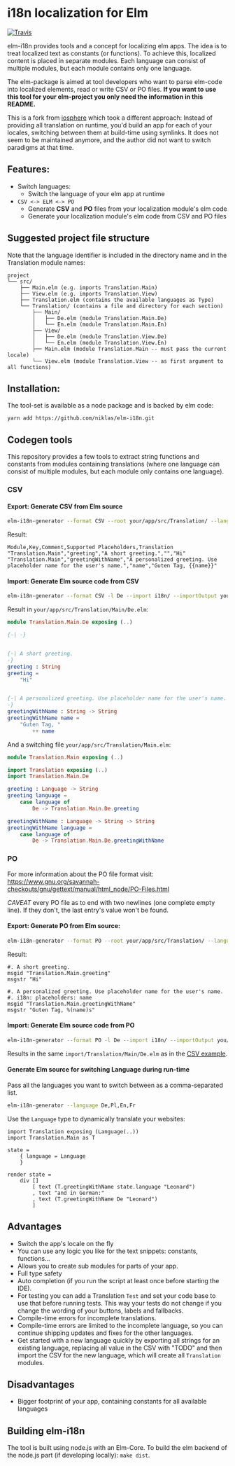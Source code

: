# i18n localization for Elm

[![Travis](https://travis-ci.org/niklas/elm-i18n.svg?branch=master)](https://travis-ci.org/niklas/elm-i18n)

elm-i18n provides tools and a concept for localizing elm apps. The idea is to
treat localized text as constants (or functions). To achieve this, localized
content is placed in separate modules. Each language can consist of
multiple modules, but each module contains only one language.

The elm-package is aimed at tool developers who want to parse elm-code into
localized elements, read or write CSV or PO files. **If you want to use this
tool for your elm-project you only need the information in this README.**

This is a fork from [iosphere](https://github.com/iosphere/elm-i18n) which took
a different approach: Instead of providing all translation on runtime, you'd
build an app for each of your locales, switching between them at build-time
using symlinks. It does not seem to be maintained anymore, and the author did
not want to switch paradigms at that time.

## Features:

* Switch languages:
    * Switch the language of your elm app at runtime
*   `CSV <-> ELM <-> PO`
    * Generate **CSV** and **PO** files from your localization module's elm code
    * Generate your localization module's elm code from CSV and PO files



## Suggested project file structure

Note that the language identifier is included in the directory name and in the
Translation module names:

```
project
└── src/
    ├── Main.elm (e.g. imports Translation.Main)
    ├── View.elm (e.g. imports Translation.View)
    ├── Translation.elm (contains the available languages as Type)
    └── Translation/ (contains a file and directory for each section)
        ├── Main/
        │   ├── De.elm (module Translation.Main.De)
        │   └── En.elm (module Translation.Main.En)
        ├── View/
        │   ├── De.elm (module Translation.View.De)
        │   └── En.elm (module Translation.View.En)
        ├── Main.elm (module Translation.Main -- must pass the current locale)
        └── View.elm (module Translation.View -- as first argument to all functions)
```

## Installation:

The tool-set is available as a node package and is backed by elm code:

`yarn add https://github.com/niklas/elm-i18n.git`


## Codegen tools

This repository provides a few tools to extract string functions and constants
from modules containing translations (where one language can consist of multiple
modules, but each module only contains one language).

### CSV

#### Export: Generate CSV from Elm source

```bash
elm-i18n-generator --format CSV --root your/app/src/Translation/ --language De --export --exportOutput i18n/
```

Result:

```csv
Module,Key,Comment,Supported Placeholders,Translation
"Translation.Main","greeting","A short greeting.","","Hi"
"Translation.Main","greetingWithName","A personalized greeting. Use placeholder name for the user's name.","name","Guten Tag, {{name}}"
```

#### Import: Generate Elm source code from CSV

```bash
elm-i18n-generator --format CSV -l De --import i18n/ --importOutput you/app/src
```

Result in `your/app/src/Translation/Main/De.elm`:

```elm
module Translation.Main.De exposing (..)

{-| -}


{-| A short greeting.
-}
greeting : String
greeting =
    "Hi"


{-| A personalized greeting. Use placeholder name for the user's name.
-}
greetingWithName : String -> String
greetingWithName name =
    "Guten Tag, "
        ++ name
```

And a switching file `your/app/src/Translation/Main.elm`:

```elm
module Translation.Main exposing (..)

import Translation exposing (..)
import Translation.Main.De

greeting : Language -> String
greeting language =
    case language of
        De -> Translation.Main.De.greeting

greetingWithName : Language -> String -> String
greetingWithName language =
    case language of
        De -> Translation.Main.De.greetingWithName
```

### PO

For more information about the PO file format visit:
https://www.gnu.org/savannah-checkouts/gnu/gettext/manual/html_node/PO-Files.html

*CAVEAT* every PO file as to end with two newlines (one complete empty line). If they don't, the last entry's value won't be found.

#### Export: Generate PO from Elm source:

```bash
elm-i18n-generator --format PO --root your/app/src/Translation/ --language De --export --exportOutput i18n/
```

Result:

```po
#. A short greeting.
msgid "Translation.Main.greeting"
msgstr "Hi"

#. A personalized greeting. Use placeholder name for the user's name.
#. i18n: placeholders: name
msgid "Translation.Main.greetingWithName"
msgstr "Guten Tag, %(name)s"
```

#### Import: Generate Elm source code from PO

```bash
elm-i18n-generator --format PO -l De --import i18n/ --importOutput you/app/src
```

Results in the same `import/Translation/Main/De.elm`
as in the [CSV example](#import-generate-elm-source-code-from-csv).


#### Generate Elm source for switching Language during run-time

Pass all the languages you want to switch between as a comma-separated list.

```bash
elm-i18n-generator --language De,Pl,En,Fr
```

Use the `Language` type to dynamically translate your websites:


```
import Translation exposing (Language(..))
import Translation.Main as T

state =
    { language = Language
    }

render state =
    div []
        [ text (T.greetingWithName state.language "Leonard")
        , text "and in German:"
        , text (T.greetingWithName De "Leonard")
        ]
```

## Advantages

+ Switch the app's locale on the fly
+ You can use any logic you like for the text snippets: constants, functions...
+ Allows you to create sub modules for parts of your app.
+ Full type safety
+ Auto completion (if you run the script at least once before starting the IDE).
+ For testing you can add a Translation `Test` and set your code base to use
  that before running tests. This way your tests do not change if you change the
  wording of your buttons, labels and fallbacks.
+ Compile-time errors for incomplete translations.
+ Compile-time errors are limited to the incomplete language, so you can
  continue shipping updates and fixes for the other languages.
+ Get started with a new language quickly by exporting all strings for
  an existing language, replacing all value in the CSV with "TODO" and then
  import the CSV for the new language, which will create all `Translation`
  modules.

## Disadvantages

- Bigger footprint of your app, containing constants for all available languages

## Building elm-i18n

The tool is built using node.js with an Elm-Core.
To build the elm backend of the node.js part (if developing locally):
`make dist`.
